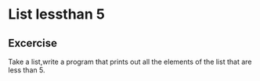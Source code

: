 # List lessthan 5
## Excercise
Take a list,write a program that prints out all the elements of the list that are less than 5.
